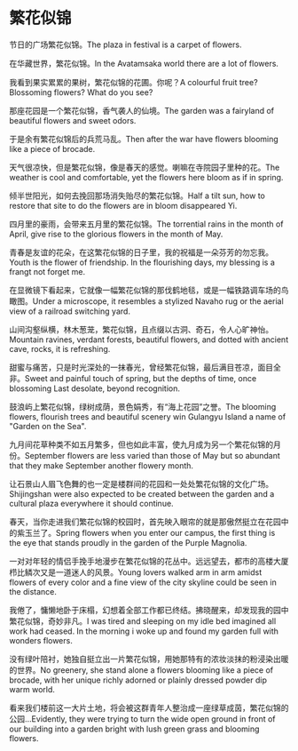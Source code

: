 # 繁花似锦

<p><span class="chinese">节日的广场繁花似锦。</span><span class="english">The plaza in festival is a carpet of flowers.</span></p>

<p><span class="chinese">在华藏世界，繁花似锦。</span><span class="english">In the Avatamsaka world there are a lot of flowers.</span></p>

<p><span class="chinese">我看到果实累累的果树，繁花似锦的花圃。你呢？</span><span class="english">A colourful fruit tree? Blossoming flowers? What do you see?</span></p>

<p><span class="chinese">那座花园是一个繁花似锦，香气袭人的仙境。</span><span class="english">The garden was a fairyland of beautiful flowers and sweet odors.</span></p>

<p><span class="chinese">于是余有繁花似锦后的兵荒马乱。</span><span class="english">Then after the war have flowers blooming like a piece of brocade.</span></p>

<p><span class="chinese">天气很凉快，但是繁花似锦，像是春天的感觉。喇嘛在寺院园子里种的花。</span><span class="english">The weather is cool and comfortable, yet the flowers here bloom as if in spring.</span></p>

<p><span class="chinese">倾半世阳光，如何去挽回那场消失贻尽的繁花似锦。</span><span class="english">Half a tilt sun, how to restore that site to do the flowers are in bloom disappeared Yi.</span></p>

<p><span class="chinese">四月里的豪雨，会带来五月里的繁花似锦。</span><span class="english">The torrential rains in the month of April, give rise to the glorious flowers in the month of May.</span></p>

<p><span class="chinese">青春是友谊的花朵，在这繁花似锦的日子里，我的祝福是一朵芬芳的勿忘我。</span><span class="english">Youth is the flower of friendship. In the flourishing days, my blessing is a frangt not forget me.</span></p>

<p><span class="chinese">在显微镜下看起来，它就像一幅繁花似锦的那伐鹤地毯，或是一幅铁路调车场的鸟瞰图。</span><span class="english">Under a microscope, it resembles a stylized Navaho rug or the aerial view of a railroad switching yard.</span></p>

<p><span class="chinese">山间沟壑纵横，林木葱茏，繁花似锦，且点缀以古洞、奇石，令人心旷神怡。</span><span class="english">Mountain ravines, verdant forests, beautiful flowers, and dotted with ancient cave, rocks, it is refreshing.</span></p>

<p><span class="chinese">甜蜜与痛苦，只是时光深处的一抹春光，曾经繁花似锦，最后满目苍凉，面目全非。</span><span class="english">Sweet and painful touch of spring, but the depths of time, once blossoming Last desolate, beyond recognition.</span></p>

<p><span class="chinese">鼓浪屿上繁花似锦，绿树成荫，景色娟秀，有“海上花园”之誉。</span><span class="english">The blooming flowers, flourish trees and beautiful scenery win Gulangyu Island a name of "Garden on the Sea".</span></p>

<p><span class="chinese">九月间花草种类不如五月繁多，但也如此丰富，使九月成为另一个繁花似锦的月份。</span><span class="english">September flowers are less varied than those of May but so abundant that they make September another flowery month.</span></p>

<p><span class="chinese">让石景山人眉飞色舞的也一定是楼群间的花园和一处处繁花似锦的文化广场。</span><span class="english">Shijingshan were also expected to be created between the garden and a cultural plaza everywhere it should continue.</span></p>

<p><span class="chinese">春天，当你走进我们繁花似锦的校园时，首先映入眼帘的就是那傲然挺立在花园中的紫玉兰了。</span><span class="english">Spring flowers when you enter our campus, the first thing is the eye that stands proudly in the garden of the Purple Magnolia.</span></p>

<p><span class="chinese">一对对年轻的情侣手挽手地漫步在繁花似锦的花丛中。远远望去，都市的高楼大厦栉比鳞次又是一道迷人的风景。</span><span class="english">Young lovers walked arm in arm amidst flowers of every color and a fine view of the city skyline could be seen in the distance.</span></p>

<p><span class="chinese">我倦了，慵懒地卧于床榻，幻想着全部工作都已终结。拂晓醒来，却发现我的园中繁花似锦，奇妙非凡。</span><span class="english">I was tired and sleeping on my idle bed imagined all work had ceased. In the morning i woke up and found my garden full with wonders flowers.</span></p>

<p><span class="chinese">没有绿叶陪衬，她独自挺立出一片繁花似锦，用她那特有的浓妆淡抹的粉浸染出暖的世界。</span><span class="english">No greenery, she stand alone a flowers blooming like a piece of brocade, with her unique richly adorned or plainly dressed powder dip warm world.</span></p>

<p><span class="chinese">看来我们楼前这一大片土地，将会被这群青年人整治成一座绿草成茵，繁花似锦的公园…</span><span class="english">Evidently, they were trying to turn the wide open ground in front of our building into a garden bright with lush green grass and blooming flowers.</span></p>

